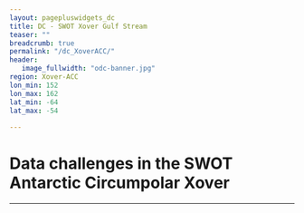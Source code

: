```yaml
---
layout: pagepluswidgets_dc
title: DC - SWOT Xover Gulf Stream 
teaser: ""
breadcrumb: true
permalink: "/dc_XoverACC/"
header:
   image_fullwidth: "odc-banner.jpg" 
region: Xover-ACC 
lon_min: 152
lon_max: 162
lat_min: -64
lat_max: -54 
  
--- 
```



# Data challenges in the SWOT Antarctic Circumpolar Xover 
  
---
